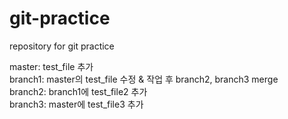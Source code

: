 # git-practice
repository for git practice

master: test_file 추가  
branch1: master의 test_file 수정 & 작업 후 branch2, branch3 merge  
branch2: branch1에 test_file2 추가  
branch3: master에 test_file3 추가  
